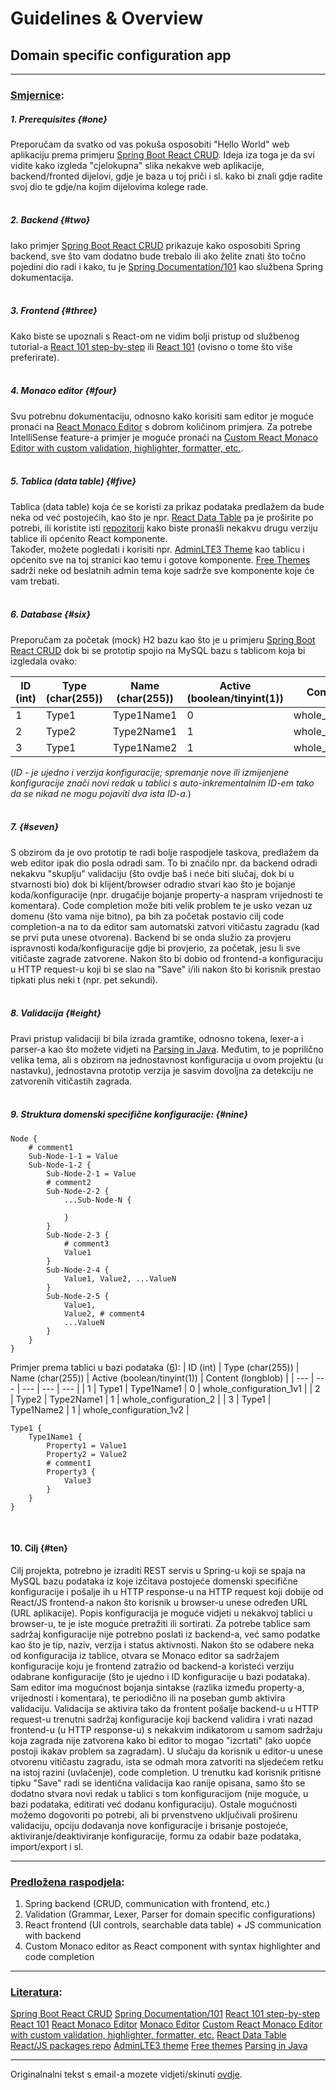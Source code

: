 # Guidelines & Overview
## Domain specific configuration app

---

### <u>Smjernice</u>:

##### 1. Prerequisites {#one} 
Preporučam da svatko od vas pokuša osposobiti "Hello World" web aplikaciju prema primjeru [Spring Boot React CRUD][1]. Ideja iza toga je da svi vidite kako izgleda "cjelokupna" slika nekakve web aplikacije, backend/fronted dijelovi, gdje je baza u toj priči i sl. kako bi znali gdje radite svoj dio te gdje/na kojim dijelovima kolege rade.<br><br>

##### 2. Backend {#two}
Iako primjer [Spring Boot React CRUD][1] prikazuje kako osposobiti Spring backend, sve što vam dodatno bude trebalo ili ako želite znati što točno pojedini dio radi i kako, tu je [Spring Documentation/101][2] kao službena Spring dokumentacija.<br><br>

##### 3. Frontend {#three} 
Kako biste se upoznali s React-om ne vidim bolji pristup od službenog tutorial-a [React 101 step-by-step][3] ili [React 101][4] (ovisno o tome što više preferirate).<br><br>

##### 4. Monaco editor {#four} 
Svu potrebnu dokumentaciju, odnosno kako korisiti sam editor je moguće pronaći na [React Monaco Editor][5] s dobrom količinom primjera. Za potrebe IntelliSense feature-a primjer je moguće pronaći na [Custom React Monaco Editor with custom validation, highlighter, formatter, etc.][7].<br><br>

##### 5. Tablica (data table) {#five}
Tablica (data table) koja će se koristi za prikaz podataka predlažem da bude neka od već postojećih, kao što je npr. [React Data Table][8] pa je proširite po potrebi, ili koristite isti [repozitorij][9] kako biste pronašli nekakvu drugu verziju tablice ili općenito React komponente.<br>
Također, možete pogledati i korisiti npr. [AdminLTE3 Theme][10] kao tablicu i općenito sve na toj stranici kao temu i gotove komponente. [Free Themes][11] sadrži neke od beslatnih admin tema koje sadrže sve komponente koje će vam trebati.<br><br>

##### 6. Database {#six} 
Preporučam za početak (mock) H2 bazu kao što je u primjeru [Spring Boot React CRUD][1] dok bi se prototip spojio na MySQL bazu s tablicom koja bi izgledala ovako:<br>

| ID (int) | Type (char(255)) | Name (char(255)) | Active (boolean/tinyint(1)) | Content (longblob) |
| --- | --- | --- | --- | --- |
| 1 | Type1 | Type1Name1 | 0 | whole_configuration_1v1 |
| 2 | Type2 | Type2Name1 | 1 | whole_configuration_2 |
| 3 | Type1 | Type1Name2 | 1 | whole_configuration_1v2 |

(*ID - je ujedno i verzija konfiguracije; spremanje nove ili izmijenjene konfiguracije znači novi redak u tablici s auto-inkrementalnim ID-em tako da se nikad ne mogu pojaviti dva ista ID-a.*)<br><br>

##### 7. {#seven} 
S obzirom da je ovo prototip te radi bolje raspodjele taskova, predlažem da web editor ipak dio posla odradi sam. To bi značilo npr. da backend odradi nekakvu "skuplju" validaciju (što ovdje baš i neće biti slučaj, dok bi u stvarnosti bio) dok bi klijent/browser odradio stvari kao što je bojanje koda/konfiguracije (npr. drugačije bojanje property-a naspram vrijednosti te komentara). Code completion može biti velik problem te je usko vezan uz domenu (što vama nije bitno), pa bih za početak postavio cilj code completion-a na to da editor sam automatski zatvori vitičastu zagradu (kad se prvi puta unese otvorena).
Backend bi se onda služio za provjeru ispravnosti koda/konfiguracije gdje bi provjerio, za početak, jesu li sve vitičaste zagrade zatvorene. Nakon što bi dobio od frontend-a konfiguraciju u HTTP request-u koji bi se slao na "Save" i/ili nakon što bi korisnik prestao tipkati plus neki t (npr. pet sekundi).<br><br>

##### 8. Validacija {#eight} 
Pravi pristup validaciji bi bila izrada gramtike, odnosno tokena, lexer-a i parser-a kao što možete vidjeti na [Parsing in Java][12]. Međutim, to je poprilično velika tema, ali s obzirom na jednostavnost konfiguracija u ovom projektu (u nastavku), jednostavna prototip verzija je sasvim dovoljna za detekciju ne zatvorenih vitičastih zagrada.<br><br>

##### 9. Struktura domenski specifične konfiguracije: {#nine} 
```
Node {
    # comment1
    Sub-Node-1-1 = Value
    Sub-Node-1-2 {
        Sub-Node-2-1 = Value
        # comment2
        Sub-Node-2-2 {
            ...Sub-Node-N {

            }
        }
        Sub-Node-2-3 {
            # comment3
            Value1
        }
        Sub-Node-2-4 {
            Value1, Value2, ...ValueN
        }
        Sub-Node-2-5 {
            Value1,
            Value2, # comment4
            ...ValueN
        }
    }
}
```
Primjer prema tablici u bazi podataka ([6](#six)):
| ID (int) | Type (char(255)) | Name (char(255)) | Active (boolean/tinyint(1)) | Content (longblob) |
| --- | --- | --- | --- | --- |
| 1 | Type1 | Type1Name1 | 0 | whole_configuration_1v1 |
| 2 | Type2 | Type2Name1 | 1 | whole_configuration_2 |
| 3 | Type1 | Type1Name2 | 1 | whole_configuration_1v2 |
```
Type1 {
    Type1Name1 {
        Property1 = Value1
        Property2 = Value2
        # comment1
        Property3 {
            Value3
        }
    }
}
```
<br>

#### 10. Cilj {#ten} 
Cilj projekta, potrebno je izraditi REST servis u Spring-u koji se spaja na MySQL bazu podataka iz koje izčitava postojeće domenski specifične konfiguracije i pošalje ih u HTTP response-u na HTTP request koji dobije od React/JS frontend-a nakon što korisnik u browser-u unese određen URL (URL aplikacije). Popis konfiguracija je moguće vidjeti u nekakvoj tablici u browser-u, te je iste moguće pretražiti ili sortirati. Za potrebe tablice sam sadržaj konfiguracije nije potrebno poslati iz backend-a, već samo podatke kao što je tip, naziv, verzija i status aktivnosti. Nakon što se odabere neka od konfiguracija iz tablice, otvara se Monaco editor sa sadržajem konfiguracije koju je frontend zatražio od backend-a koristeći verziju odabrane konfiguracije (što je ujedno i ID konfiguracije u bazi podataka). Sam editor ima mogućnost bojanja sintakse (razlika između property-a, vrijednosti i komentara), te periodično ili na poseban gumb aktivira validaciju. Validacija se aktivira tako da frontent pošalje backend-u u HTTP request-u trenutni sadržaj konfiguracije koji backend validira i vrati nazad frontend-u (u HTTP response-u) s nekakvim indikatorom u samom sadržaju koja zagrada nije zatvorena kako bi editor to mogao "izcrtati" (ako uopće postoji ikakav problem sa zagradam). U slučaju da korisnik u editor-u unese otvorenu vitičastu zagradu, ista se odmah mora zatvoriti na sljedećem retku na istoj razini (uvlačenje), code completion. U trenutku kad korisnik pritisne tipku "Save" radi se identična validacija kao ranije opisana, samo što se dodatno stvara novi redak u tablici s tom konfiguracijom (nije moguće, u bazi podataka, editirati već dodanu konfiguraciju).
Ostale mogućnosti možemo dogovoriti po potrebi, ali bi prvenstveno uključivali proširenu validaciju, opciju dodavanja nove konfiguracije i brisanje postojeće, aktiviranje/deaktiviranje konfiguracije, formu za odabir baze podataka, import/export i sl.<br>

---

### <u>Predložena raspodjela</u>:

1. Spring backend (CRUD, communication with frontend, etc.)
2. Validation (Grammar, Lexer, Parser for domain specific configurations)
3. React frontend (UI controls, searchable data table) + JS communication with backend
4. Custom Monaco editor as React component with syntax highlighter and code completion

---

### <u>Literatura</u>:

[Spring Boot React CRUD][1]
[Spring Documentation/101][2]
[React 101 step-by-step][3]
[React 101][4]
[React Monaco Editor][5]
[Monaco Editor][6]
[Custom React Monaco Editor with custom validation, highlighter, formatter, etc.][7]
[React Data Table][8]
[React/JS packages repo][9]
[AdminLTE3 theme][10]
[Free themes][11]
[Parsing in Java][12]

---

Originalnalni tekst s email-a mozete vidjeti/skinuti [ovdje][gno_original].

[1]: <https://www.baeldung.com/spring-boot-react-crud> (Spring Boot React CRUD)
[2]: <https://docs.spring.io/spring-boot/docs/current/> (Spring Documentation/101)
[3]: <https://reactjs.org/docs/hello-world.html> (React 101 step-by-step)
[4]: <https://reactjs.org/tutorial/tutorial.html> (React 101)
[5]: <https://www.npmjs.com/package/@monaco-editor/react> (React Monaco Editor)
[6]: <https://microsoft.github.io/monaco-editor/> (Monaco Editor)
[7]: <https://blog.expo.dev/building-a-code-editor-with-monaco-f84b3a06deaf> (Custom React Monaco Editor with custom validation, highlighter, formatter, etc.)
[8]: <https://www.npmjs.com/package/react-data-table-component> (React Data Table)
[9]: <https://www.npmjs.com/package/> (React/JS packages repo)
[10]: <https://adminlte.io/themes/v3/pages/tables/data.html> (AdminLTE3 theme)
[11]: <https://adminlte.io/blog/free-admin-panels/> (Free themes)
[12]: <https://tomassetti.me/parsing-in-java/> (Parsing in Java)
[gno_original]: <https://github.com/avukalov/enea-dsc-app/blob/master/Docs/GuidelinesAndOverview_original.rtf> (original from e-mail)

